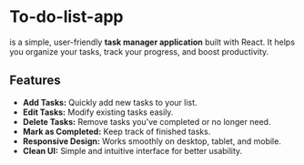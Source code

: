 # To-do-list-app

 is a simple, user-friendly **task manager application** built with React. It helps you organize your tasks, track your progress, and boost productivity.

## Features

- **Add Tasks:** Quickly add new tasks to your list.  
- **Edit Tasks:** Modify existing tasks easily.  
- **Delete Tasks:** Remove tasks you’ve completed or no longer need.  
- **Mark as Completed:** Keep track of finished tasks.  
- **Responsive Design:** Works smoothly on desktop, tablet, and mobile.  
- **Clean UI:** Simple and intuitive interface for better usability.




 
 
